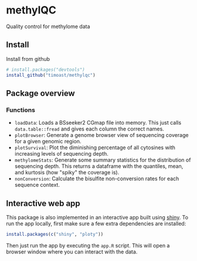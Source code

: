 # methylQC
Quality control for methylome data

## Install

Install from github

```R
# install.packages("devtools")
install_github("timoast/methylqc")
```

## Package overview

### Functions

* `loadData`: Loads a BSseeker2 CGmap file into memory. This just calls `data.table::fread` and gives each column the correct names.  
* `plotBrowser`: Generate a genome browser view of sequencing coverage for a given genomic region.  
* `plotSurvival`: Plot the diminishing percentage of all cytosines with increasing levels of sequencing depth.  
* `methylomeStats`: Generate some summary statistics for the distribution of sequencing depth. This returns a dataframe with the quantiles, mean, and kurtosis (how "spiky" the coverage is).  
* `nonConversion`: Calculate the bisulfite non-conversion rates for each sequence context.  


## Interactive web app  

This package is also implemented in an interactive app built using [shiny](http://shiny.rstudio.com/). To run the app locally, first make sure a few extra dependencies are installed:

```R
install.packages(c("shiny", "ploty"))
```

Then just run the app by executing the `app.R` script. This will open a browser window where you can interact with the data.
